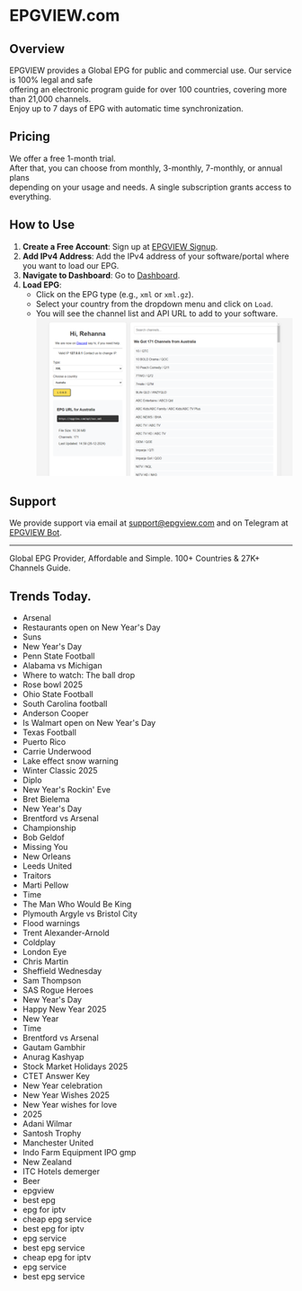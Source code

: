 # EPGVIEW.com



## Overview
EPGVIEW provides a Global EPG for public and commercial use. Our service is 100% legal and safe\
offering an electronic program guide for over 100 countries, covering more than 21,000 channels.\
Enjoy up to 7 days of EPG with automatic time synchronization.

## Pricing
We offer a free 1-month trial. \
After that, you can choose from monthly, 3-monthly, 7-monthly, or annual plans \
depending on your usage and needs. A single subscription grants access to everything.

## How to Use
1. **Create a Free Account**: Sign up at [EPGVIEW Signup](https://epgview.com/signup.php).
2. **Add IPv4 Address**: Add the IPv4 address of your software/portal where you want to load our EPG.
3. **Navigate to Dashboard**: Go to [Dashboard](https://epgview.com/dashboard.php).
4. **Load EPG**:
   - Click on the EPG type (e.g., `xml` or `xml.gz`).
   - Select your country from the dropdown menu and click on `Load`.
   - You will see the channel list and API URL to add to your software.
![EPGVIEW](img/dashboard.png)
## Support
We provide support via email at [support@epgview.com](mailto:support@epgview.com) and on Telegram at [EPGVIEW Bot](https://t.me/epgview_bot).

---

Global EPG Provider, Affordable and Simple. 100+ Countries & 27K+ Channels Guide.

## Trends Today.

- Arsenal
- Restaurants open on New Year's Day
- Suns
- New Year's Day
- Penn State Football
- Alabama vs Michigan
- Where to watch: The ball drop
- Rose bowl 2025
- Ohio State Football
- South Carolina football
- Anderson Cooper
- Is Walmart open on New Year's Day
- Texas Football
- Puerto Rico
- Carrie Underwood
- Lake effect snow warning
- Winter Classic 2025
- Diplo
- New Year's Rockin' Eve
- Bret Bielema
- New Year's Day
- Brentford vs Arsenal
- Championship
- Bob Geldof
- Missing You
- New Orleans
- Leeds United
- Traitors
- Marti Pellow
- Time
- The Man Who Would Be King
- Plymouth Argyle vs Bristol City
- Flood warnings
- Trent Alexander-Arnold
- Coldplay
- London Eye
- Chris Martin
- Sheffield Wednesday
- Sam Thompson
- SAS Rogue Heroes
- New Year's Day
- Happy New Year 2025
- New Year
- Time
- Brentford vs Arsenal
- Gautam Gambhir
- Anurag Kashyap
- Stock Market Holidays 2025
- CTET Answer Key
- New Year celebration
- New Year Wishes 2025
- New Year wishes for love
- 2025
- Adani Wilmar
- Santosh Trophy
- Manchester United
- Indo Farm Equipment IPO gmp
- New Zealand
- ITC Hotels demerger
- Beer
- epgview
- best epg
- epg for iptv
- cheap epg service
- best epg for iptv
- epg service
- best epg service
- cheap epg for iptv
- epg service
- best epg service

